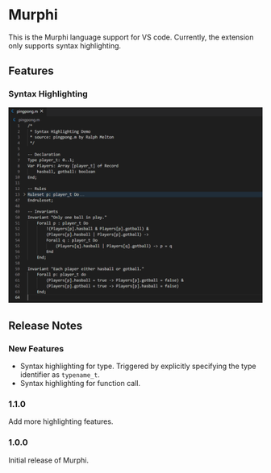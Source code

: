 # Murphi

This is the Murphi language support for VS code. Currently, the extension only supports syntax highlighting.

## Features

### Syntax Highlighting

<img src="https://github.com/hankhsu1996/murphi/raw/main/images/syntax_highlighting.gif" width="800">


<!--
## Known Issues

Calling out known issues can help limit users opening duplicate issues against your extension. -->

## Release Notes

### New Features

-   Syntax highlighting for type. Triggered by explicitly specifying the type identifier as `typename_t`.
-   Syntax highlighting for function call.

### 1.1.0
Add more highlighting features.

### 1.0.0

Initial release of Murphi.
